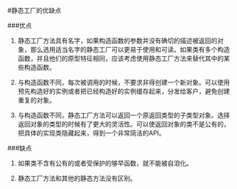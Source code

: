 #静态工厂的优缺点

###优点

1. 静态工厂方法具有名字，如果构造函数的参数并没有确切的描述被返回的对象，那么选用适当名字的静态工厂可以更易于使用和可读。如果类有多个构造函数，并且他们的原型特征相同，应该考虑使用静态工厂方法来替代其中的某些构造函数。

2. 与构造函数不同，每次被调用的时候，不要求非得创建一个新对象。可以使用预先构造好的实例或者把已经构造好的实例缓存起来，分发给客户，避免创建重复的对象。

3. 与构造函数不同，静态工厂方法可以返回一个原返回类型的子类型对象。选择返回对象的类型的时候有了更大的灵活性。可以使返回对象的类不是公有的，把具体的实现类隐藏起来，得到一个非常简洁的API。

###缺点

1. 如果类不含有公有的或者受保护的够早函数，就不能被自泪化。

2. 静态工厂方法和其他的静态方法没有区别。